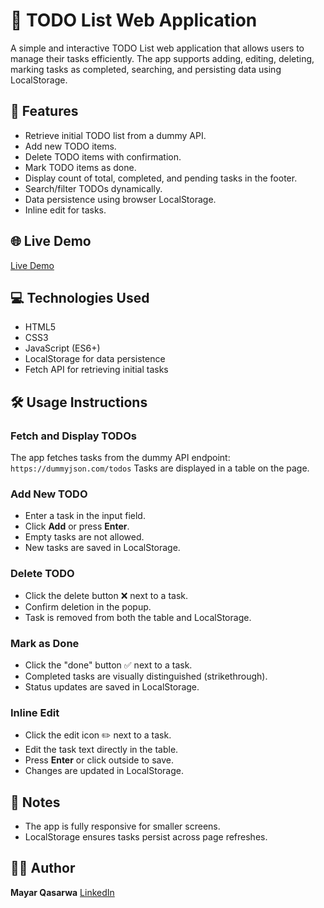 # 📝 TODO List Web Application

A simple and interactive TODO List web application that allows users to manage their tasks efficiently. The app supports adding, editing, deleting, marking tasks as completed, searching, and persisting data using LocalStorage.


## 🚀 Features

- Retrieve initial TODO list from a dummy API.
- Add new TODO items.
- Delete TODO items with confirmation.
- Mark TODO items as done.
- Display count of total, completed, and pending tasks in the footer.
- Search/filter TODOs dynamically.
- Data persistence using browser LocalStorage.
- Inline edit for tasks.

## 🌐 Live Demo

[Live Demo](https://mayarqasrawi.github.io/Todo-List/)

## 💻 Technologies Used

* HTML5
* CSS3
* JavaScript (ES6+)
* LocalStorage for data persistence
* Fetch API for retrieving initial tasks
  

## 🛠 Usage Instructions

### Fetch and Display TODOs

The app fetches tasks from the dummy API endpoint:
`https://dummyjson.com/todos`
Tasks are displayed in a table on the page.

### Add New TODO

* Enter a task in the input field.
* Click **Add** or press **Enter**.
* Empty tasks are not allowed.
* New tasks are saved in LocalStorage.

### Delete TODO

* Click the delete button ❌ next to a task.
* Confirm deletion in the popup.
* Task is removed from both the table and LocalStorage.

### Mark as Done

* Click the "done" button ✅ next to a task.
* Completed tasks are visually distinguished (strikethrough).
* Status updates are saved in LocalStorage.

### Inline Edit

* Click the edit icon ✏️ next to a task.
* Edit the task text directly in the table.
* Press **Enter** or click outside to save.
* Changes are updated in LocalStorage.


## 📝 Notes

* The app is fully responsive for smaller screens.
* LocalStorage ensures tasks persist across page refreshes.


## 👩‍💻 Author

**Mayar Qasarwa**
[LinkedIn](https://www.linkedin.com/in/mayar-qasarwa-971556219/)


